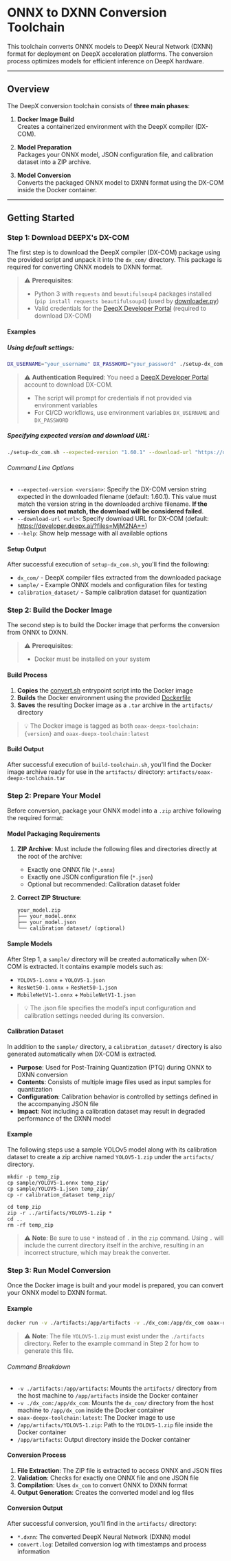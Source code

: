 # ONNX to DXNN Conversion Toolchain

This toolchain converts ONNX models to DeepX Neural Network (DXNN) format for deployment on DeepX acceleration platforms. The conversion process optimizes models for efficient inference on DeepX hardware.

---
## Overview

The DeepX conversion toolchain consists of **three main phases**:

1. **Docker Image Build**  
   Creates a containerized environment with the DeepX compiler (DX-COM).

2. **Model Preparation**  
   Packages your ONNX model, JSON configuration file, and calibration dataset into a ZIP archive.

3. **Model Conversion**  
   Converts the packaged ONNX model to DXNN format using the DX-COM inside the Docker container.

---
## Getting Started

### Step 1: Download DEEPX's DX-COM

The first step is to download the DeepX compiler (DX-COM) package using the provided script and unpack it into the `dx_com/` directory. This package is required for converting ONNX models to DXNN format.

> ⚠️ **Prerequisites**: 
> - Python 3 with `requests` and `beautifulsoup4` packages installed (`pip install requests beautifulsoup4`) (used by [downloader.py](../scripts/downloader.py))
> - Valid credentials for the [DeepX Developer Portal](https://developer.deepx.ai/) (required to download DX-COM)

#### Examples

##### **Using default settings:**
```bash
DX_USERNAME="your_username" DX_PASSWORD="your_password" ./setup-dx_com.sh
```
> ⚠️ **Authentication Required**: You need a [DeepX Developer Portal](https://developer.deepx.ai/) account to download DX-COM. 
> - The script will prompt for credentials if not provided via environment variables
> - For CI/CD workflows, use environment variables `DX_USERNAME` and `DX_PASSWORD`

##### **Specifying expected version and download URL:**
```bash
./setup-dx_com.sh --expected-version "1.60.1" --download-url "https://developer.deepx.ai/?files=MjM2NA=="
```

###### Command Line Options

- `--expected-version <version>`: Specify the DX-COM version string expected in the downloaded filename (default: 1.60.1).
This value must match the version string in the downloaded archive filename.
**If the version does not match, the download will be considered failed**.
- `--download-url <url>`: Specify download URL for DX-COM (default: https://developer.deepx.ai/?files=MjM2NA==)
- `--help`: Show help message with all available options

#### Setup Output

After successful execution of `setup-dx_com.sh`, you'll find the following:

- `dx_com/` - DeepX compiler files extracted from the downloaded package
- `sample/` - Example ONNX models and configuration files for testing
- `calibration_dataset/` - Sample calibration dataset for quantization

### Step 2: Build the Docker Image

The second step is to build the Docker image that performs the conversion from ONNX to DXNN.

> ⚠️ **Prerequisites**: 
> - Docker must be installed on your system

#### Build Process

1. **Copies** the [convert.sh](scripts/convert.sh) entrypoint script into the Docker image  
3. **Builds** the Docker environment using the provided [Dockerfile](Dockerfile)
4. **Saves** the resulting Docker image as a `.tar` archive in the `artifacts/` directory

> 💡 The Docker image is tagged as both `oaax-deepx-toolchain:{version}` and `oaax-deepx-toolchain:latest`

#### Build Output

After successful execution of `build-toolchain.sh`, you'll find the Docker image archive ready for use in the `artifacts/` directory: `artifacts/oaax-deepx-toolchain.tar`

### Step 2: Prepare Your Model

Before conversion, package your ONNX model into a `.zip` archive following the required format:

#### Model Packaging Requirements

1. **ZIP Archive**: Must include the following files and directories directly at the root of the archive:
   - Exactly one ONNX file (`*.onnx`)
   - Exactly one JSON configuration file (`*.json`)
   - Optional but recommended: Calibration dataset folder

2. **Correct ZIP Structure**:
   ```
   your_model.zip
   ├── your_model.onnx
   ├── your_model.json
   └── calibration dataset/ (optional)
   ```

#### Sample Models

After Step 1, a `sample/` directory will be created automatically when DX-COM is extracted. It contains example models such as:
- `YOLOV5-1.onnx` + `YOLOV5-1.json`
- `ResNet50-1.onnx` + `ResNet50-1.json`
- `MobileNetV1-1.onnx` + `MobileNetV1-1.json`

> 💡 The .json file specifies the model’s input configuration and calibration settings needed during its conversion.

#### Calibration Dataset

In addition to the `sample/` directory, a `calibration_dataset/` directory is also generated automatically when DX-COM is extracted.

- **Purpose**: Used for Post-Training Quantization (PTQ) during ONNX to DXNN conversion
- **Contents**: Consists of multiple image files used as input samples for quantization
- **Configuration**: Calibration behavior is controlled by settings defined in the accompanying JSON file
- **Impact**: Not including a calibration dataset may result in degraded performance of the DXNN model

#### Example
The following steps use a sample YOLOv5 model along with its calibration dataset to create a zip archive named `YOLOV5-1.zip` under the `artifacts/` directory.
   ```
   mkdir -p temp_zip
   cp sample/YOLOV5-1.onnx temp_zip/
   cp sample/YOLOV5-1.json temp_zip/
   cp -r calibration_dataset temp_zip/

   cd temp_zip
   zip -r ../artifacts/YOLOV5-1.zip *
   cd ..
   rm -rf temp_zip
   ```
> ⚠️ **Note**: Be sure to use `*` instead of `.` in the `zip` command.
Using `.` will include the current directory itself in the archive, resulting in an incorrect structure, which may break the converter.



### Step 3: Run Model Conversion

Once the Docker image is built and your model is prepared, you can convert your ONNX model to DXNN format.

#### Example
```bash
docker run -v ./artifacts:/app/artifacts -v ./dx_com:/app/dx_com oaax-deepx-toolchain:latest /app/artifacts/YOLOV5-1.zip /app/artifacts
```
> ⚠️ **Note**: The file `YOLOV5-1.zip` must exist under the `./artifacts` directory.
Refer to the example command in Step 2 for how to generate this file.

######  Command Breakdown
- `-v ./artifacts:/app/artifacts`: Mounts the `artifacts/` directory from the host machine to `/app/artifacts` inside the Docker container
- `-v ./dx_com:/app/dx_com`: Mounts the `dx_com/` directory from the host machine to `/app/dx_com` inside the Docker container
- `oaax-deepx-toolchain:latest`: The Docker image to use
- `/app/artifacts/YOLOV5-1.zip`: Path to the `YOLOV5-1.zip` file inside the Docker container
- `/app/artifacts`: Output directory inside the Docker container

#### Conversion Process

1. **File Extraction**: The ZIP file is extracted to access ONNX and JSON files
2. **Validation**: Checks for exactly one ONNX file and one JSON file
3. **Compilation**: Uses `dx_com` to convert ONNX to DXNN format
4. **Output Generation**: Creates the converted model and log files

#### Conversion Output

After successful conversion, you'll find in the `artifacts/` directory:
- `*.dxnn`: The converted DeepX Neural Network (DXNN) model
- `convert.log`: Detailed conversion log with timestamps and process information

